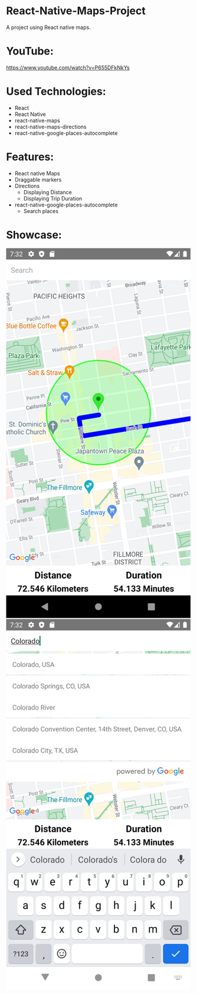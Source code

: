 # React-Native-Maps-Project

A project using React native maps.

# YouTube:

https://www.youtube.com/watch?v=P655DFkNkYs

# Used Technologies:

- React
- React Native
- react-native-maps
- react-native-maps-directions
- react-native-google-places-autocomplete

# Features:

- React native Maps
- Draggable markers
- Directions
  - Displaying Distance
  - Displaying Trip Duration
- react-native-google-places-autocomplete
  - Search places

# Showcase:

<img src="./media/screenshots/1.png" width=500>
<img src="./media/screenshots/2.png" width=500>
